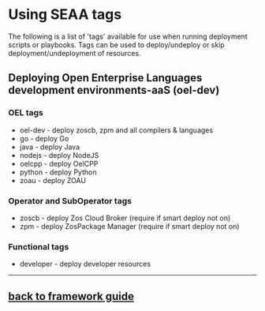 <!-- #
# Copyright 2023 IBM Inc. All rights reserved
# SPDX-License-Identifier: Apache2.0
# -->

# Using SEAA tags
The following is a list of 'tags' available for use when running deployment scripts or playbooks.
Tags can be used to deploy/undeploy or skip deployment/undeployment of resources.

## Deploying Open Enterprise Languages development environments-aaS (oel-dev)

### OEL tags
 -  oel-dev - deploy zoscb, zpm and all compilers & languages 
 -  go      - deploy Go
 -  java    - deploy Java
 -  nodejs  - deploy NodeJS
 -  oelcpp - deploy OelCPP
 -  python  - deploy Python
 -  zoau    - deploy ZOAU

### Operator and SubOperator tags
 -  zoscb   - deploy Zos Cloud Broker (require if smart deploy not on)
 -  zpm     - deploy ZosPackage Manager (require if smart deploy not on)
  
### Functional tags
 -  developer - deploy developer resources

---
## [back to framework guide](../guide/README.md)
